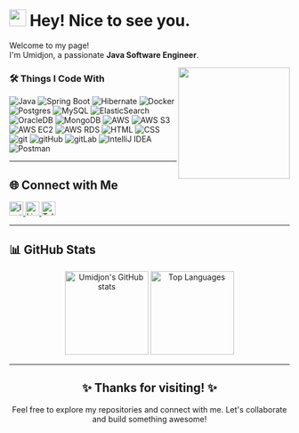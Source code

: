 <h1><img src="https://emojis.slackmojis.com/emojis/images/1531849430/4246/blob-sunglasses.gif?1531849430" width="30"/> Hey! Nice to see you.</h1>

<p>Welcome to my page! </br> I'm Umidjon, a passionate <strong>Java Software Engineer</strong>.</p>

<img align='right' src='https://user-images.githubusercontent.com/5713670/87202985-820dcb80-c2b6-11ea-9f56-7ec461c497c3.gif' width='200'>

<h3>🛠️ Things I Code With</h3>
<p>
  <img alt="Java" src="https://img.shields.io/badge/Java-orange?style=flat-square&logo=java" />
  <img alt="Spring Boot" src="https://img.shields.io/badge/Spring%20Boot-6DB33F?logo=springboot&logoColor=fff" />
  <img alt="Hibernate" src="https://img.shields.io/badge/Hibernate-59666C?logo=hibernate&logoColor=fff" />
  <img alt="Docker" src="https://img.shields.io/badge/-Docker-46a2f1?style=flat-square&logo=docker&logoColor=white" />
  <img alt="Postgres" src="https://img.shields.io/badge/Postgres-%23316192.svg?logo=postgresql&logoColor=white"/>
  <img alt="MySQL" src="https://img.shields.io/badge/MySQL-4479A1?logo=mysql&logoColor=fff" />
  <img alt="ElasticSearch" src="https://img.shields.io/badge/-ElasticSearch-005571?style=flat-square&logo=elasticsearch" />
  <img alt="OracleDB" src="https://custom-icon-badges.demolab.com/badge/Oracle-F80000?logo=oracle&logoColor=fff" />
  <img alt="MongoDB" src="https://img.shields.io/badge/-MongoDB-black?style=flat-square&logo=mongodb" />
  <img alt="AWS" src="https://img.shields.io/badge/AWS-232F3E?logo=amazon-aws&logoColor=white" />
  <img alt="AWS S3" src="https://img.shields.io/badge/AWS%20S3-569A31?logo=amazonaws&logoColor=white" />
  <img alt="AWS EC2" src="https://img.shields.io/badge/AWS%20EC2-F8991D?logo=amazonec2&logoColor=white" />
  <img alt="AWS RDS" src="https://img.shields.io/badge/AWS%20RDS-527FFF?logo=amazonrds&logoColor=white" />
  <img alt="HTML" src="https://img.shields.io/badge/HTML-E34F26?logo=html5&logoColor=white" />
  <img alt="CSS" src="https://img.shields.io/badge/CSS-1572B6?logo=css3&logoColor=white" />
  <img alt="git" src="https://img.shields.io/badge/-Git-black?style=flat-square&logo=git" />
  <img alt="gitHub" src="https://img.shields.io/badge/-GitHub-181717?style=flat-square&logo=github" />
  <img alt="gitLab" src="https://img.shields.io/badge/-GitLab-FCA121?style=flat-square&logo=gitlab" />
  <img alt="IntelliJ IDEA" src="https://img.shields.io/badge/IntelliJIDEA-000000.svg?logo=intellij-idea&logoColor=white" />
  <img alt="Postman" src="https://img.shields.io/badge/Postman-black?style=flat-square&logo=postman" />
</p>

---

<h2 align="left">🌐 Connect with Me</h2>

<p align="left">
  <a href="https://instagram.com/muydinov__u" target="_blank">
    <img src="https://img.shields.io/badge/Instagram-%23E4405F.svg?logo=Instagram&logoColor=white" height="25" alt="Instagram" />
  </a>
  <a href="https://www.linkedin.com/in/umidjon-tursunov-a64087228/" target="_blank">
    <img src="https://img.shields.io/badge/LinkedIn-%230077B5.svg?logo=linkedin&logoColor=white" height="25" alt="LinkedIn" />
  </a>
  <a href="https://t.me/muydinov_u" target="_blank">
    <img src="https://img.shields.io/badge/Telegram-%232CA5E0.svg?logo=telegram&logoColor=white" height="25" alt="Telegram" />
  </a>
</p>

---

<h2 align="left">📊 GitHub Stats</h2>

<div align="center">
  <img src="https://github-readme-stats.vercel.app/api?username=JohnUfo&show_icons=true&theme=radical" alt="Umidjon's GitHub stats" height="150" />
  <img src="https://github-readme-stats.vercel.app/api/top-langs/?username=JohnUfo&layout=compact&theme=radical" alt="Top Languages" height="150" />
</div>

---

<h2 align="center">✨ Thanks for visiting! ✨</h2>
<p align="center">Feel free to explore my repositories and connect with me. Let's collaborate and build something awesome!</p>
